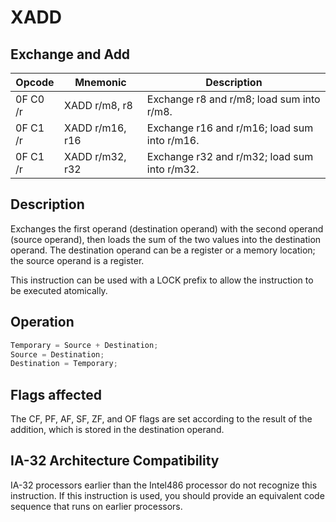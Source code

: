 # XADD
 
## Exchange and Add
 
 
|Opcode|Mnemonic|Description|
|-|-|-|
|0F C0 /r|XADD r/m8, r8|Exchange r8 and r/m8; load sum into r/m8.|
|0F C1 /r|XADD r/m16, r16|Exchange r16 and r/m16; load sum into r/m16.|
|0F C1 /r|XADD r/m32, r32|Exchange r32 and r/m32; load sum into r/m32.|
 
## Description
 
Exchanges the first operand (destination operand) with the second operand (source operand), then loads the sum of the two values into the destination operand. The destination operand can be a register or a memory location; the source operand is a register.
 
This instruction can be used with a LOCK prefix to allow the instruction to be executed atomically.
 
 
## Operation
 
```c
Temporary = Source + Destination;
Source = Destination;
Destination = Temporary;

```
 
 
## Flags affected
 
The CF, PF, AF, SF, ZF, and OF flags are set according to the result of the addition, which is stored in the destination operand.

 
 
## IA-32 Architecture Compatibility
 
IA-32 processors earlier than the Intel486 processor do not recognize this instruction. If this instruction is used, you should provide an equivalent code sequence that runs on earlier processors.

 
